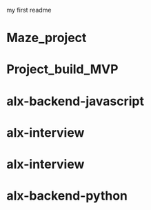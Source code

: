 my first readme
# Maze_project
# Project_build_MVP
# alx-backend-javascript
# alx-interview
# alx-interview
# alx-backend-python
